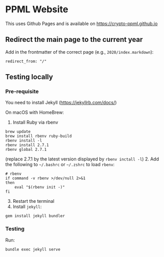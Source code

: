 # PPML Website

This uses Github Pages and is available on https://crypto-ppml.github.io

## Redirect the main page to the current year

Add in the frontmatter of the correct page (e.g., `2020/index.markdown`):
```
redirect_from: "/"
```

## Testing locally

### Pre-requisite

You need to install Jekyll (https://jekyllrb.com/docs/)

On macOS with HomeBrew:

1. Install Ruby via rbenv
```
brew update
brew install rbenv ruby-build
rbenv install -l
rbenv install 2.7.1
rbenv global 2.7.1
```
(replace 2.7.1 by the latest version displayed by `rbenv inctall -l`)
2. Add the following to `~/.bashrc` or `~/.zshrc` to load `rbenv`:
```
# rbenv
if command -v rbenv >/dev/null 2>&1
then 
    eval "$(rbenv init -)"
fi
```
3. Restart the terminal
4. Install `jekyll`:
```
gem install jekyll bundler
```

### Testing

Run:

```
bundle exec jekyll serve
```

